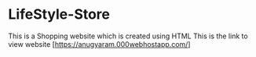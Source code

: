 # LifeStyle-Store
This is a Shopping website which is created using HTML
This is the link to view website [https://anugyaram.000webhostapp.com/] 
